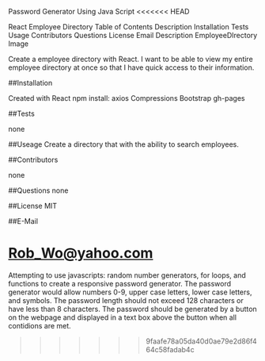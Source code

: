 Password Generator Using Java Script
<<<<<<< HEAD
 
React Employee Directory
Table of Contents
Description
Installation
Tests
Usage
Contributors
Questions
License
Email
Description
EmployeeDIrectory Image

Create a employee directory with React. I want to be able to view my entire employee directory at once so that I have quick access to their information.

##Installation

Created with React npm install: axios Compressions Bootstrap gh-pages

##Tests

none

##Useage Create a directory that with the ability to search employees.

##Contributors

none

##Questions none

##License MIT

##E-Mail

Rob_Wo@yahoo.com
=======
Attempting to use javascripts: random number generators, for loops, and functions to create a responsive password generator. The password generator would allow numbers 0-9, upper case letters, lower case letters, and symbols. The password length should not exceed 128 characters or have less than 8 characters. The password should be generated by a button on the webpage and displayed in a text box above the button when all contidions are met. 
>>>>>>> 9faafe78a05da40d0ae79e2d86f464c58fadab4c
